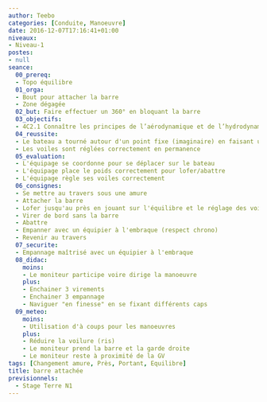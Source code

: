 ```yaml
---
author: Teebo
categories: [Conduite, Manoeuvre]
date: 2016-12-07T17:16:41+01:00
niveaux:
- Niveau-1
postes:
- null
seance:
  00_prereq:
  - Topo équilibre
  01_orga:
  - Bout pour attacher la barre
  - Zone dégagée
  02_but: Faire effectuer un 360° en bloquant la barre
  03_objectifs:
  - 4C2.1 Connaître les principes de l’aérodynamique et de l’hydrodynamique impliqués dans la propulsion et l’équilibre des navires à voiles
  04_reussite:
  - Le bateau a tourné autour d'un point fixe (imaginaire) en faisant un virement et un empannage
  - Les voiles sont réglées correctement en permanence
  05_evaluation:
  - L'équipage se coordonne pour se déplacer sur le bateau
  - L'équipage place le poids correctement pour lofer/abattre
  - L'équipage règle ses voiles correctement
  06_consignes:
  - Se mettre au travers sous une amure
  - Attacher la barre
  - Lofer jusqu'au près en jouant sur l'équilibre et le réglage des voiles
  - Virer de bord sans la barre
  - Abattre
  - Empanner avec un équipier à l'embraque (respect chrono)
  - Revenir au travers
  07_securite:
  - Empannage maîtrisé avec un équipier à l'embraque
  08_didac:
    moins:
    - Le moniteur participe voire dirige la manoeuvre
    plus:
    - Enchainer 3 virements
    - Enchainer 3 empannage
    - Naviguer "en finesse" en se fixant différents caps
  09_meteo:
    moins:
    - Utilisation d'à coups pour les manoeuvres
    plus:
    - Réduire la voilure (ris)
    - Le moniteur prend la barre et la garde droite
    - Le moniteur reste à proximité de la GV
tags: [Changement amure, Près, Portant, Equilibre]
title: barre attachée
previsionnels:
  - Stage Terre N1
---
```

